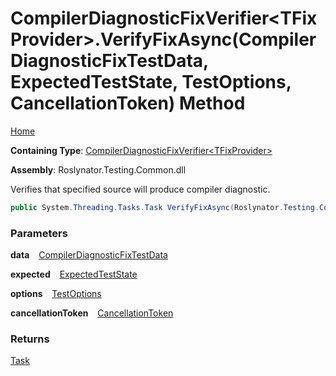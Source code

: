 # CompilerDiagnosticFixVerifier\<TFixProvider\>\.VerifyFixAsync\(CompilerDiagnosticFixTestData, ExpectedTestState, TestOptions, CancellationToken\) Method

[Home](../../../../README.md)

**Containing Type**: [CompilerDiagnosticFixVerifier\<TFixProvider\>](../README.md)

**Assembly**: Roslynator\.Testing\.Common\.dll

  
Verifies that specified source will produce compiler diagnostic\.

```csharp
public System.Threading.Tasks.Task VerifyFixAsync(Roslynator.Testing.CompilerDiagnosticFixTestData data, Roslynator.Testing.ExpectedTestState expected, Roslynator.Testing.TestOptions options = null, System.Threading.CancellationToken cancellationToken = default)
```

### Parameters

**data** &ensp; [CompilerDiagnosticFixTestData](../../CompilerDiagnosticFixTestData/README.md)

**expected** &ensp; [ExpectedTestState](../../ExpectedTestState/README.md)

**options** &ensp; [TestOptions](../../TestOptions/README.md)

**cancellationToken** &ensp; [CancellationToken](https://docs.microsoft.com/en-us/dotnet/api/system.threading.cancellationtoken)

### Returns

[Task](https://docs.microsoft.com/en-us/dotnet/api/system.threading.tasks.task)

